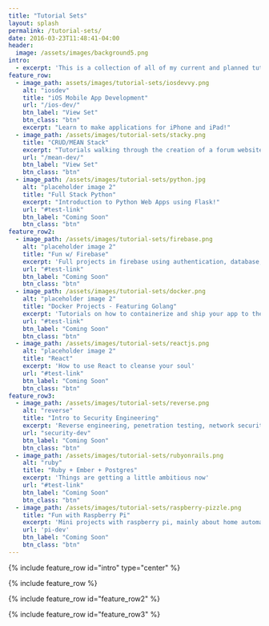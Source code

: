 ```yaml
---
title: "Tutorial Sets"
layout: splash
permalink: /tutorial-sets/
date: 2016-03-23T11:48:41-04:00
header:
  image: /assets/images/background5.png
intro: 
  - excerpt: 'This is a collection of all of my current and planned tutorial sets. If you have any recommendations for new and fun technologies to explore, reach out!'
feature_row:
  - image_path: assets/images/tutorial-sets/iosdevvy.png
    alt: "iosdev"
    title: "iOS Mobile App Development"
    url: "/ios-dev/"
    btn_label: "View Set"
    btn_class: "btn"
    excerpt: "Learn to make applications for iPhone and iPad!"
  - image_path: /assets/images/tutorial-sets/stacky.png
    title: "CRUD/MEAN Stack"
    excerpt: "Tutorials walking through the creation of a forum website, from back to front."
    url: "/mean-dev/"
    btn_label: "View Set"
    btn_class: "btn"
  - image_path: /assets/images/tutorial-sets/python.jpg
    alt: "placeholder image 2"
    title: "Full Stack Python"
    excerpt: "Introduction to Python Web Apps using Flask!"
    url: "#test-link"
    btn_label: "Coming Soon"
    btn_class: "btn"
feature_row2:
  - image_path: /assets/images/tutorial-sets/firebase.png
    alt: "placeholder image 2"
    title: "Fun w/ Firebase"
    excerpt: 'Full projects in firebase using authentication, database, storage, etc!'
    url: "#test-link"
    btn_label: "Coming Soon"
    btn_class: "btn"
  - image_path: /assets/images/tutorial-sets/docker.png
    alt: "placeholder image 2"
    title: "Docker Projects - Featuring Golang"
    excerpt: 'Tutorials on how to containerize and ship your app to the cloud'
    url: "#test-link"
    btn_label: "Coming Soon"
    btn_class: "btn"
  - image_path: /assets/images/tutorial-sets/reactjs.png
    alt: "placeholder image 2"
    title: "React"
    excerpt: 'How to use React to cleanse your soul'
    url: "#test-link"
    btn_label: "Coming Soon"
    btn_class: "btn"
feature_row3:
  - image_path: /assets/images/tutorial-sets/reverse.png
    alt: "reverse"
    title: "Intro to Security Engineering"
    excerpt: 'Reverse engineering, penetration testing, network security, etc.'
    url: "security-dev"
    btn_label: "Coming Soon"
    btn_class: "btn"
  - image_path: /assets/images/tutorial-sets/rubyonrails.png
    alt: "ruby"
    title: "Ruby + Ember + Postgres"
    excerpt: 'Things are getting a little ambitious now'
    url: "#test-link"
    btn_label: "Coming Soon"
    btn_class: "btn"
  - image_path: /assets/images/tutorial-sets/raspberry-pizzle.png
    title: "Fun with Raspberry Pi"
    excerpt: 'Mini projects with raspberry pi, mainly about home automation'
    url: 'pi-dev'
    btn_label: "Coming Soon"
    btn_class: "btn"
---
```


{% include feature_row id="intro" type="center" %}

{% include feature_row %}

{% include feature_row id="feature_row2" %}

{% include feature_row id="feature_row3" %}
